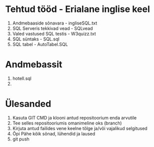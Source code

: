 # Tehtud tööd - Erialane inglise keel
1. Andmebaaside sõnavara - ingliseSQL.txt
2. SQL Serveris tekkivad vead - SQLvead
3. Valed vastused SQL testis - W3quizz.txt
4. SQL süntaks - SQL.sql
5. SQL tabel - AutoTabel.SQL 


# Andmebassit
1. hotell.sql
2. 





# Ülesanded

1. Kasuta GIT CMD ja klooni antud repositoorium enda arvutile
2. Tee selles repositooriumis omanimeline oks (branch)
3. Kirjuta antud failides vene keelne tõlge ja/või vajalikud selgitused
4. Õpi Pähe kõik sõnad, lühendid ja laused
5. git push
